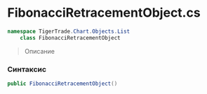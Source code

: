 
# FibonacciRetracementObject.cs
```csharp
namespace TigerTrade.Chart.Objects.List  
    class FibonacciRetracementObject
```

> Описание

### Синтаксис
```csharp
public FibonacciRetracementObject()
```
